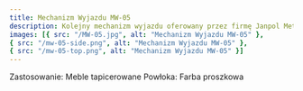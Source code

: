 ```yaml
---
title: Mechanizm Wyjazdu MW-05
description: Kolejny mechanizm wyjazdu oferowany przez firmę Janpol Metalprodukcja to MW-05. Przeznaczony do mebli tapicerowanych ma służyć szybkiemu i wygodnemu wysuwaniu schowanych części kanap, sof itp.
images: [{ src: "/MW-05.jpg", alt: "Mechanizm Wyjazdu MW-05" },
{ src: "/mw-05-side.png", alt: "Mechanizm Wyjazdu MW-05" },
{ src: "/mw-05-top.png", alt: "Mechanizm Wyjazdu MW-05" }]
---
```


Zastosowanie: Meble tapicerowane
Powłoka: Farba proszkowa
